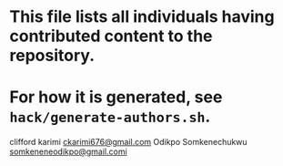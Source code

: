 # This file lists all individuals having contributed content to the repository.
# For how it is generated, see `hack/generate-authors.sh`.

clifford karimi <ckarimi676@gmail.com>
Odikpo Somkenechukwu <somkeneneodikpo@gmail.comi>
